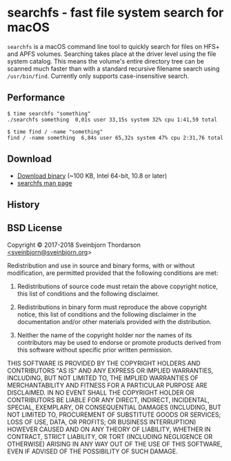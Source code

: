 # searchfs - fast file system search for macOS

<!--<img src="http://sveinbjorn.org/images/executable_icon.jpg" width="128" height="128" alt="executable icon" style="float: right; margin-left: 20px; margin-bottom: 20px;" align="right">-->

`searchfs` is a macOS command line tool to quickly search for files on HFS+ and APFS volumes. Searching takes place at the driver level using the file system catalog. This means the volume's entire directory tree can be scanned much faster than with a standard recursive filename search using `/usr/bin/find`.  Currently only supports case-insensitive search.

## Performance

```shell
$ time searchfs "something"
./searchfs something  0,01s user 33,15s system 32% cpu 1:41,59 total
```

```shell
$ time find / -name "something"
find / -name something  6,84s user 65,32s system 47% cpu 2:31,76 total
```

## Download

* [Download binary](https://sveinbjorn.org/files/software/searchfs.zip) (~100 KB, Intel 64-bit, 10.8 or later)
* [searchfs man page](searchfs.1.html)

## History

## BSD License

Copyright © 2017-2018 Sveinbjorn Thordarson <a href="mailto:sveinbjorn@sveinbjorn.org">&lt;sveinbjorn@sveinbjorn.org&gt;</a>

Redistribution and use in source and binary forms, with or without modification, are permitted provided that the following conditions are met:

1. Redistributions of source code must retain the above copyright notice, this list of conditions and the following disclaimer.

2. Redistributions in binary form must reproduce the above copyright notice, this list of conditions and the following disclaimer in the documentation and/or other materials provided with the distribution.

3. Neither the name of the copyright holder nor the names of its contributors may be used to endorse or promote products derived from this software without specific prior written permission.

THIS SOFTWARE IS PROVIDED BY THE COPYRIGHT HOLDERS AND CONTRIBUTORS "AS IS" AND ANY EXPRESS OR IMPLIED WARRANTIES, INCLUDING, BUT NOT LIMITED TO, THE IMPLIED WARRANTIES OF MERCHANTABILITY AND FITNESS FOR A PARTICULAR PURPOSE ARE DISCLAIMED. IN NO EVENT SHALL THE COPYRIGHT HOLDER OR CONTRIBUTORS BE LIABLE FOR ANY DIRECT, INDIRECT, INCIDENTAL, SPECIAL, EXEMPLARY, OR CONSEQUENTIAL DAMAGES (INCLUDING, BUT NOT LIMITED TO, PROCUREMENT OF SUBSTITUTE GOODS OR SERVICES; LOSS OF USE, DATA, OR PROFITS; OR BUSINESS INTERRUPTION) HOWEVER CAUSED AND ON ANY THEORY OF LIABILITY, WHETHER IN CONTRACT, STRICT LIABILITY, OR TORT (INCLUDING NEGLIGENCE OR OTHERWISE) ARISING IN ANY WAY OUT OF THE USE OF THIS SOFTWARE, EVEN IF ADVISED OF THE POSSIBILITY OF SUCH DAMAGE.
